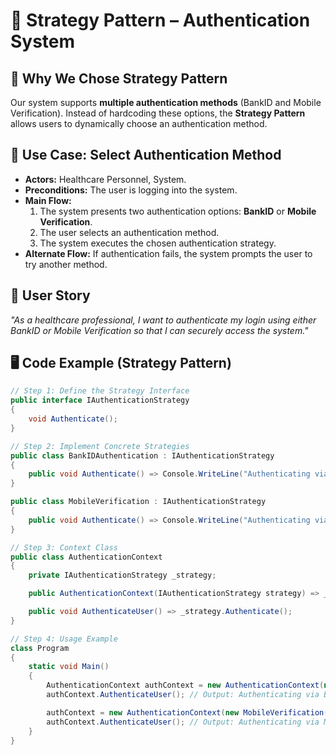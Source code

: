 # 🔑 Strategy Pattern – Authentication System

## 📖 Why We Chose Strategy Pattern
Our system supports **multiple authentication methods** (BankID and Mobile Verification). Instead of hardcoding these options, the **Strategy Pattern** allows users to dynamically choose an authentication method.

## 📌 Use Case: Select Authentication Method
- **Actors:** Healthcare Personnel, System.
- **Preconditions:** The user is logging into the system.
- **Main Flow:**
  1. The system presents two authentication options: **BankID** or **Mobile Verification**.
  2. The user selects an authentication method.
  3. The system executes the chosen authentication strategy.
- **Alternate Flow:** If authentication fails, the system prompts the user to try another method.

## 📝 User Story
*"As a healthcare professional, I want to authenticate my login using either BankID or Mobile Verification so that I can securely access the system."*

## 🖥️ Code Example (Strategy Pattern)
```csharp
// Step 1: Define the Strategy Interface
public interface IAuthenticationStrategy
{
    void Authenticate();
}

// Step 2: Implement Concrete Strategies
public class BankIDAuthentication : IAuthenticationStrategy
{
    public void Authenticate() => Console.WriteLine("Authenticating via BankID...");
}

public class MobileVerification : IAuthenticationStrategy
{
    public void Authenticate() => Console.WriteLine("Authenticating via Mobile Verification...");
}

// Step 3: Context Class
public class AuthenticationContext
{
    private IAuthenticationStrategy _strategy;

    public AuthenticationContext(IAuthenticationStrategy strategy) => _strategy = strategy;

    public void AuthenticateUser() => _strategy.Authenticate();
}

// Step 4: Usage Example
class Program
{
    static void Main()
    {
        AuthenticationContext authContext = new AuthenticationContext(new BankIDAuthentication());
        authContext.AuthenticateUser(); // Output: Authenticating via BankID...

        authContext = new AuthenticationContext(new MobileVerification());
        authContext.AuthenticateUser(); // Output: Authenticating via Mobile Verification...
    }
}
